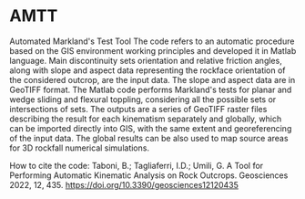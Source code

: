 # AMTT
Automated Markland's Test Tool
The code refers to an automatic procedure based on the GIS environment working principles and developed it in Matlab language. 
Main discontinuity sets orientation and relative friction angles, along with slope and aspect data representing the rockface orientation of the considered outcrop, are the input data. 
The slope and aspect data are in GeoTIFF format. 
The Matlab code performs Markland's tests for planar and wedge sliding and flexural toppling, considering all the possible sets or intersections of sets.
The outputs are a series of GeoTIFF raster files describing the result for each kinematism separately and globally, which can be imported directly into GIS, with the same extent and georeferencing of the input data.
The global results can be also used to map source areas for 3D rockfall numerical simulations. 

How to cite the code:
Taboni, B.; Tagliaferri, I.D.; Umili, G. A Tool for Performing Automatic Kinematic Analysis on Rock Outcrops. Geosciences 2022, 12, 435. https://doi.org/10.3390/geosciences12120435 
